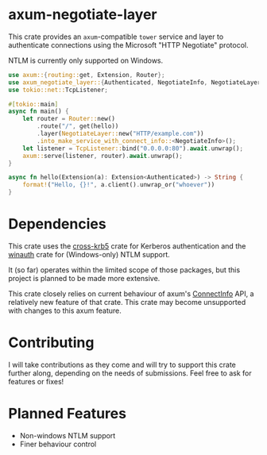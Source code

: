 # axum-negotiate-layer

This crate provides an `axum`-compatible `tower` service and layer to authenticate
connections using the Microsoft "HTTP Negotiate" protocol.

NTLM is currently only supported on Windows.

```rust
use axum::{routing::get, Extension, Router};
use axum_negotiate_layer::{Authenticated, NegotiateInfo, NegotiateLayer};
use tokio::net::TcpListener;

#[tokio::main]
async fn main() {
    let router = Router::new()
        .route("/", get(hello))
        .layer(NegotiateLayer::new("HTTP/example.com"))
        .into_make_service_with_connect_info::<NegotiateInfo>();
    let listener = TcpListener::bind("0.0.0.0:80").await.unwrap();
    axum::serve(listener, router).await.unwrap();
}

async fn hello(Extension(a): Extension<Authenticated>) -> String {
    format!("Hello, {}!", a.client().unwrap_or("whoever"))
}
```

# Dependencies
This crate uses the [cross-krb5](https://crates.io/crates/cross-krb5) crate for Kerberos authentication and the [winauth](https://crates.io/crates/winauth) crate for (Windows-only) NTLM support.

It (so far) operates within the limited scope of those packages, but this project is planned to be made more extensive.

This crate closely relies on current behaviour of axum's [ConnectInfo](https://docs.rs/axum/latest/axum/extract/struct.ConnectInfo.html) API, a relatively new feature of that crate. This crate may become unsupported with changes to this axum feature.

# Contributing
I will take contributions as they come and will try to support this crate further along, depending on the needs of submissions. Feel free to ask for features or fixes!

# Planned Features

- Non-windows NTLM support
- Finer behaviour control
